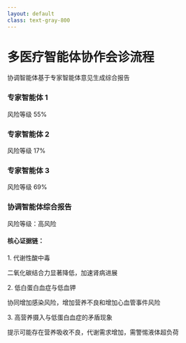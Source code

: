 ```yaml
---
layout: default
class: text-gray-800
---
```


<div class="grid grid-rows-[auto_1fr_auto] gap-8 h-full max-w-4xl mx-auto">

  <div class="text-center -mt-5">
    <h1 class="text-3xl font-bold text-indigo-800 mb-2">多医疗智能体协作会诊流程</h1>
    <p class="text-gray-600">协调智能体基于专家智能体意见生成综合报告</p>
  </div>

  <div class="grid grid-cols-3 gap-8 items-start -mt-5">
    <div class="bg-white rounded-xl shadow-lg p-6 border-l-4 border-red-500">
      <div class="flex items-center mb-4">
        <carbon:medication class="text-2xl text-red-500 mr-2" />
        <h3 class="font-semibold text-red-800">专家智能体 1</h3>
      </div>
      <div class="flex justify-between text-xs -mt-3">
        <span><carbon:warning class="flex-shrink-0 text-red-500 mr-2" /> 风险等级</span>
        <span>55%</span>
      </div>
      <div class="h-2 bg-gray-200 rounded-full overflow-hidden mt-1">
        <div class="w-55/100 h-full bg-red-600 animate-progress"></div>
      </div>
    </div>
    <div class="bg-white rounded-xl shadow-lg p-6 border-l-4 border-green-500">
      <div class="flex items-center mb-4">
        <carbon:medication class="text-2xl text-green-500 mr-2" />
        <h3 class="font-semibold text-green-800">专家智能体 2</h3>
      </div>
      <div class="flex justify-between text-xs -mt-3">
        <span><carbon:warning class="flex-shrink-0 text-green-500 mr-2" /> 风险等级</span>
        <span>17%</span>
      </div>
      <div class="h-2 bg-gray-200 rounded-full overflow-hidden mt-1">
        <div class="w-1/6 h-full bg-green-500 animate-progress"></div>
      </div>
    </div>
    <div class="bg-white rounded-xl shadow-lg p-6 border-l-4 border-purple-500">
      <div class="flex items-center mb-4">
        <carbon:medication class="text-2xl text-purple-500 mr-2" />
        <h3 class="font-semibold text-purple-800">专家智能体 3</h3>
      </div>
      <div class="flex justify-between text-xs -mt-3">
        <span><carbon:warning class="flex-shrink-0 text-red-800 mr-2" /> 风险等级</span>
        <span>69%</span>
      </div>
      <div class="h-2 bg-gray-200 rounded-full overflow-hidden mt-1">
        <div class="w-7/10 h-full bg-red-800 animate-progress"></div>
      </div>
    </div>
  </div>

  <!-- MetaAgent综合报告 -->
  <div class="bg-white rounded-xl shadow-md p-3 border-t-4 border-indigo-500">
    <div class="flex items-center mb-2">
      <carbon:ai class="text-lg text-indigo-600 mr-2" />
      <h3 class="font-semibold text-indigo-800 text-base">协调智能体综合报告</h3>
    </div>
    <!-- 风险等级 -->
    <div class="mb-3 p-2 bg-red-50 rounded-md">
      <div class="flex items-center text-red-700 space-x-1">
        <carbon:warning class="text-base" />
        <span class="font-medium text-sm">风险等级：高风险</span>
      </div>
    </div>
    <!-- 核心证据链 -->
    <div class="space-y-2">
      <h4 class="font-semibold text-gray-700 text-sm mb-1">核心证据链：</h4>
      <div class="grid grid-cols-3 gap-3">
        <div class="bg-gray-50 p-2 rounded-md">
          <p class="font-medium text-gray-800 text-sm mb-1">1. 代谢性酸中毒</p>
          <p class="text-xs text-gray-600 leading-tight">
            二氧化碳结合力显著降低，加速肾病进展
          </p>
        </div>
        <div class="bg-gray-50 p-2 rounded-md">
          <p class="font-medium text-gray-800 text-sm mb-1">2. 低白蛋白血症与低血钾</p>
          <p class="text-xs text-gray-600 leading-tight">
            协同增加感染风险，增加营养不良和增加心血管事件风险
          </p>
        </div>
        <div class="bg-gray-50 p-2 rounded-md">
          <p class="font-medium text-gray-800 text-sm mb-1">3. 高营养摄入与低蛋白血症的矛盾现象</p>
          <p class="text-xs text-gray-600 leading-tight">
            提示可能存在营养吸收不良，代谢需求增加，需警惕液体超负荷
          </p>
        </div>
      </div>
    </div>
  </div>
</div>